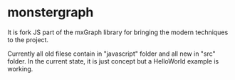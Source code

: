 # monstergraph

It is fork JS part of the mxGraph library for bringing the modern techniques to the project.

Currently all old filese contain in "javascript" folder and all new in "src" folder.
In the current state, it is just concept but a HelloWorld example is working.
